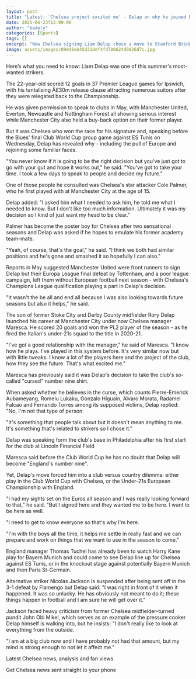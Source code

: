 ```yaml
---
layout: post
title: "Latest: 'Chelsea project excited me' - Delap on why he joined Blues"
date: 2025-06-23T12:09:00
author: "badely"
categories: [Sports]
tags: []
excerpt: "New Chelsea signing Liam Delap chose a move to Stamford Bridge instead of other Premier League clubs because the project 'excites' him."
image: assets/images/098d6eb45d31def4fd700624d9826d7c.jpg
---
```


Here’s what you need to know: Liam Delap was one of this summer's most-wanted strikers.

The 22-year-old scored 12 goals in 37 Premier League games for Ipswich, with his tantalising Â£30m release clause attracting numerous suitors after they were relegated back to the Championship. 

He was given permission to speak to clubs in May, with Manchester United, Everton, Newcastle and Nottingham Forest all showing serious interest while Manchester City also held a buy-back option on their former player.

But it was Chelsea who won the race for his signature and, speaking before the Blues' final Club World Cup group game against ES Tunis on Wednesday, Delap has revealed why - including the pull of Europe and rejoining some familiar faces.

"You never know if it is going to be the right decision but you've just got to go with your gut and hope it works out," he said. "You've got to take your time. I took a few days to speak to people and decide my future."

One of those people he consulted was Chelsea's star attacker Cole Palmer, who he first played with at Manchester City at the age of 15. 

Delap added: "I asked him what I needed to ask him, he told me what I needed to know. But I don't like too much information. Ultimately it was my decision so I kind of just want my head to be clear."

Palmer has become the poster boy for Chelsea after two sensational seasons and Delap was asked if he hopes to emulate his former academy team-mate.

"Yeah, of course, that's the goal," he said. "I think we both had similar positions and he's gone and smashed it so hopefully I can also."

Reports in May suggested Manchester United were front runners to sign Delap but their Europa League final defeat by Tottenham, and a poor league campaign, left them without European football next season - with Chelsea's Champions League qualification playing a part in Delap's decision.

"It wasn't the be all and end all because I was also looking towards future seasons but also it helps," he said.

The son of former Stoke City and Derby County midfielder Rory Delap launched his career at Manchester City under now Chelsea manager Maresca. He scored 20 goals and won the  PL2 player of the season - as he fired the Italian's under-21s squad to the title in 2020-21.

"I've got a good relationship with the manager," he said of Maresca. "I know how he plays. I've played in this system before. It's very similar now but with little tweaks. I know a lot of the players here and the project of the club, how they see the future. That's what excited me."

Maresca has previously said it was Delap's decision to take the club's so-called "cursed" number nine shirt. 

When asked whether he believes in the curse, which counts Pierre-Emerick Aubameyang, Romelu Lukaku, Gonzalo Higuain, Alvaro Morata, Radamel Falcao and Fernando Torres among its supposed victims, Delap replied: "No, I'm not that type of person.

"It's something that people talk about but it doesn't mean anything to me. It's something that's related to strikers so I chose it."

Delap was speaking form the club's base in Philadelphia after his first start for the club at Lincoln Financial Field

Maresca said before the Club World Cup he has no doubt that Delap will become "England's number nine".

Yet, Delap's move forced him into a club versus country dilemma: either play in the Club World Cup with Chelsea, or the Under-21s European Championship with England. 

"I had my sights set on the Euros all season and I was really looking forward to that," he said. "But I signed here and they wanted me to be here. I want to be here as well.

"I need to get to know everyone so that's why I'm here.

"I'm with the boys all the time, it helps me settle in really fast and we can prepare and work on things that we want to use in the season to come."

England manager Thomas Tuchel has already been to watch Harry Kane play for Bayern Munich and could come to see Delap line up for Chelsea against ES Tunis, or in the knockout stage against potentially Bayern Munich and then Paris St-Germain. 

Alternative striker Nicolas Jackson is suspended after being sent off in the 3-1 defeat by Flamengo but Delap said: "I was right in front of it when it happened. It was so unlucky. He has obviously not meant to do it; these things happen in football and I am sure he will get over it."

Jackson faced heavy criticism from former Chelsea midfielder-turned pundit John Obi Mikel, which serves as an example of the pressure cooker Delap himself is walking into, but he insists: "I don't really like to look at everything from the outside.

"I am at a big club now and I have probably not had that amount, but my mind is strong enough to not let it affect me."

Latest Chelsea news, analysis and fan views

Get Chelsea news sent straight to your phone

